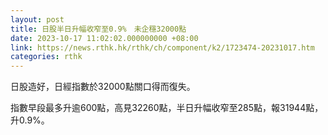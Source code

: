 ```yaml
---
layout: post
title: 日股半日升幅收窄至0.9%　未企穩32000點
date: 2023-10-17 11:02:02.000000000 +08:00
link: https://news.rthk.hk/rthk/ch/component/k2/1723474-20231017.htm
categories: rthk
---
```


日股造好，日經指數於32000點關口得而復失。

指數早段最多升逾600點，高見32260點，半日升幅收窄至285點，報31944點，升0.9%。

